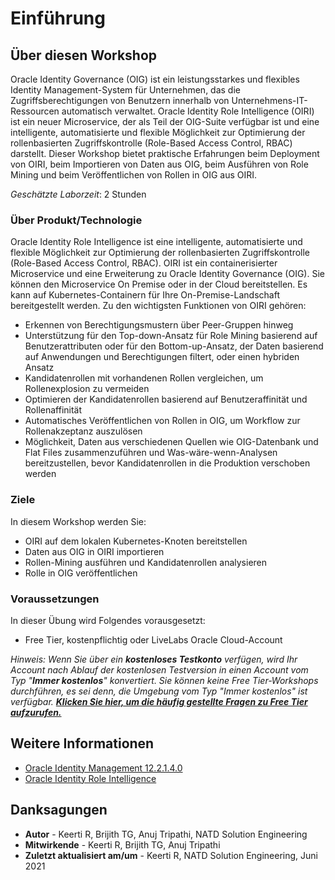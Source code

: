 # Einführung

## Über diesen Workshop

Oracle Identity Governance (OIG) ist ein leistungsstarkes und flexibles Identity Management-System für Unternehmen, das die Zugriffsberechtigungen von Benutzern innerhalb von Unternehmens-IT-Ressourcen automatisch verwaltet. Oracle Identity Role Intelligence (OIRI) ist ein neuer Microservice, der als Teil der OIG-Suite verfügbar ist und eine intelligente, automatisierte und flexible Möglichkeit zur Optimierung der rollenbasierten Zugriffskontrolle (Role-Based Access Control, RBAC) darstellt. Dieser Workshop bietet praktische Erfahrungen beim Deployment von OIRI, beim Importieren von Daten aus OIG, beim Ausführen von Role Mining und beim Veröffentlichen von Rollen in OIG aus OIRI.

_Geschätzte Laborzeit_: 2 Stunden

### Über Produkt/Technologie

Oracle Identity Role Intelligence ist eine intelligente, automatisierte und flexible Möglichkeit zur Optimierung der rollenbasierten Zugriffskontrolle (Role-Based Access Control, RBAC). OIRI ist ein containerisierter Microservice und eine Erweiterung zu Oracle Identity Governance (OIG). Sie können den Microservice On Premise oder in der Cloud bereitstellen. Es kann auf Kubernetes-Containern für Ihre On-Premise-Landschaft bereitgestellt werden. Zu den wichtigsten Funktionen von OIRI gehören:

*   Erkennen von Berechtigungsmustern über Peer-Gruppen hinweg
*   Unterstützung für den Top-down-Ansatz für Role Mining basierend auf Benutzerattributen oder für den Bottom-up-Ansatz, der Daten basierend auf Anwendungen und Berechtigungen filtert, oder einen hybriden Ansatz
*   Kandidatenrollen mit vorhandenen Rollen vergleichen, um Rollenexplosion zu vermeiden
*   Optimieren der Kandidatenrollen basierend auf Benutzeraffinität und Rollenaffinität
*   Automatisches Veröffentlichen von Rollen in OIG, um Workflow zur Rollenakzeptanz auszulösen
*   Möglichkeit, Daten aus verschiedenen Quellen wie OIG-Datenbank und Flat Files zusammenzuführen und Was-wäre-wenn-Analysen bereitzustellen, bevor Kandidatenrollen in die Produktion verschoben werden

### Ziele

In diesem Workshop werden Sie:

*   OIRI auf dem lokalen Kubernetes-Knoten bereitstellen
*   Daten aus OIG in OIRI importieren
*   Rollen-Mining ausführen und Kandidatenrollen analysieren
*   Rolle in OIG veröffentlichen

### Voraussetzungen

In dieser Übung wird Folgendes vorausgesetzt:

*   Free Tier, kostenpflichtig oder LiveLabs Oracle Cloud-Account

_Hinweis: Wenn Sie über ein **kostenloses Testkonto** verfügen, wird Ihr Account nach Ablauf der kostenlosen Testversion in einen Account vom Typ "**Immer kostenlos**" konvertiert. Sie können keine Free Tier-Workshops durchführen, es sei denn, die Umgebung vom Typ "Immer kostenlos" ist verfügbar. **[Klicken Sie hier, um die häufig gestellte Fragen zu Free Tier aufzurufen.](https://www.oracle.com/cloud/free/faq.html)**_

## Weitere Informationen

*   [Oracle Identity Management 12.2.1.4.0](https://docs.oracle.com/en/middleware/idm/suite/12.2.1.4/index.html)
*   [Oracle Identity Role Intelligence](https://docs.oracle.com/en/middleware/idm/identity-role-intelligence/amiri/overview-oracle-identity-role-intelligence.html)

## Danksagungen

*   **Autor** - Keerti R, Brijith TG, Anuj Tripathi, NATD Solution Engineering
*   **Mitwirkende** - Keerti R, Brijith TG, Anuj Tripathi
*   **Zuletzt aktualisiert am/um** - Keerti R, NATD Solution Engineering, Juni 2021